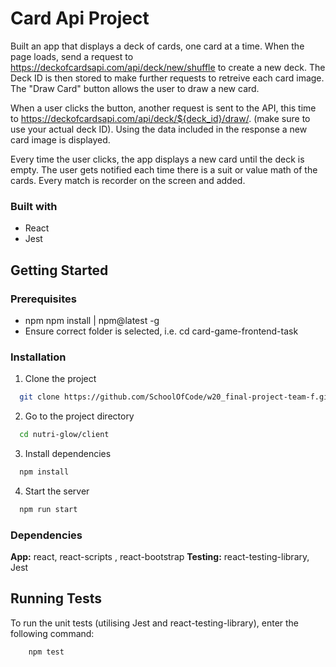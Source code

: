 # Card Api Project 

Built an app that displays a deck of cards, one card at a time. When the page loads, send a request to https://deckofcardsapi.com/api/deck/new/shuffle to create a new deck. The Deck ID is then stored to make further requests to retreive each card image. The "Draw Card" button  allows the user to draw a new card.

When a user clicks the button,  another request is sent to the API, this time to https://deckofcardsapi.com/api/deck/${deck_id}/draw/. (make sure to use your actual deck ID). Using the data included in the response a new card image is displayed.

Every time the user clicks, the app displays a new card until the deck is empty.  The user gets notified each time there is a suit or value math of the cards. Every match is recorder on the screen and added. 

### Built with

- React
- Jest

## Getting Started

### Prerequisites

- npm
  npm install | npm@latest -g
- Ensure correct folder is selected, i.e. cd card-game-frontend-task

### Installation

1. Clone the project

```bash
  git clone https://github.com/SchoolOfCode/w20_final-project-team-f.git
```

2. Go to the project directory

```bash
  cd nutri-glow/client
```

3. Install dependencies

```bash
  npm install
```

4. Start the server

```bash
  npm run start
```

### Dependencies

**App:** react, react-scripts , react-bootstrap 
**Testing:** react-testing-library, Jest

## Running Tests

To run the unit tests (utilising Jest and react-testing-library), enter the following command:

```bash
    npm test
```